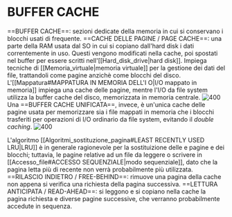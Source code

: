 # BUFFER CACHE
==BUFFER CACHE==: sezioni dedicate della memoria in cui si conservano i blocchi usati di frequente.
==CACHE DELLE PAGINE / PAGE CACHE==: una parte della RAM usata dal SO in cui si copiano dall'hard disk i dati correntemente in uso. Questi vengono modificati nella cache, poi spostati nel buffer per essere scritti nell'[[Hard_disk_drive|hard disk]].
Impiega tecniche di [[Memoria_virtuale|memoria virtuale]] per la gestione dei dati del file, trattandoli come pagine anzichè come blocchi del disco. L'[[Mappatura#MAPPATURA IN MEMORIA DELL'I O|I/O mappato in memoria]] impiega una cache delle pagine, mentre l'I/O da file system utilizza la buffer cache del disco, memorizzata in memoria centrale.
![400](buffer_cache.png)
Una ==BUFFER CACHE UNIFICATA==, invece, è un'unica cache delle pagine usata per memorizzare sia i file mappati in memoria che i blocchi trasferiti per operazioni di I/O ordinario da file system, evitando il _double caching_.
![400](buffer_cache2.png)

L'algoritmo [[Algoritmi_sostituzione_pagina#LEAST RECENTLY USED LRU|LRU]] è in generale ragionevole per la sostituizione delle e pagine e dei blocchi; tuttavia, le pagine relative ad un file da leggere o scrivere in [[Accesso_file#ACCESSO SEQUENZIALE|modo sequenziale]], dato che la pagina letta più di recente non verrà probabilmente più utilizzata.
==RILASCIO INDIETRO / FREE-BEHIND==: rimuove una pagina della cache non appena si verifica una richiesta della pagina successiva.
==LETTURA ANTICIPATA / READ-AHEAD==: si leggono e si copiano nella cache la pagina richiesta e diverse pagine successive, che verranno probabilmente accedute in sequenza.